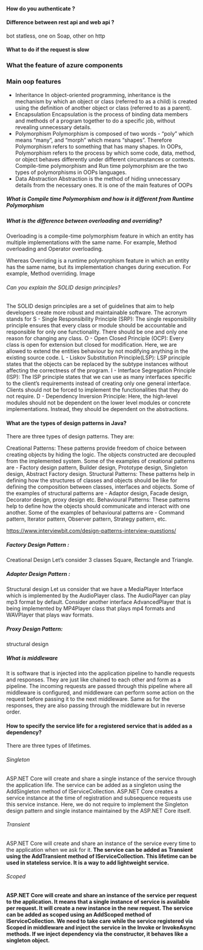 
#### How do you authenticate ? 

#### Difference between rest api and web api ? 
bot statless, one on Soap, other on http

#### What to do if the request is slow

### What the feature of azure components

### Main oop features
* Inheritance
In object-oriented programming, inheritance is the mechanism by which an object or class (referred to as a child) is created using the definition of another object or class (referred to as a parent).
* Encapsulation
Encapsulation is the process of binding data members and methods of a program together to do a specific job, without revealing unnecessary details.
* Polymorphism
Polymorphism is composed of two words - “poly” which means “many”, and “morph” which means “shapes”. Therefore Polymorphism refers to something that has many shapes.
In OOPs, Polymorphism refers to the process by which some code, data, method, or object behaves differently under different circumstances or contexts. Compile-time polymorphism and Run time polymorphism are the two types of polymorphisms in OOPs languages.
* Data Abstraction
Abstraction is the method of hiding unnecessary details from the necessary ones. It is one of the main features of OOPs


##### What is Compile time Polymorphism and how is it different from Runtime Polymorphism

##### What is the difference between overloading and overriding?
Overloading is a compile-time polymorphism feature in which an entity has multiple implementations with the same name. For example, Method overloading and Operator overloading.

Whereas Overriding is a runtime polymorphism feature in which an entity has the same name, but its implementation changes during execution. For example, Method overriding.
Image

###### Can you explain the SOLID design principles?
The SOLID design principles are a set of guidelines that aim to help developers create more robust and maintainable software. The acronym stands for 
S - Single Responsibility Principle (SRP): The single responsibility principle ensures that every class or module should be accountable and responsible for only one functionality. There should be one and only one reason for changing any class.
O - Open Closed Principle (OCP): Every class is open for extension but closed for modification. Here, we are allowed to extend the entities behaviour by not modifying anything in the existing source code.
L - Liskov Substitution Principle(LSP): LSP principle states that the objects can be replaced by the subtype instances without affecting the correctness of the program.
I - Interface Segregation Principle (ISP): The ISP principle states that we can use as many interfaces specific to the client’s requirements instead of creating only one general interface. Clients should not be forced to implement the functionalities that they do not require.
D - Dependency Inversion Principle: Here, the high-level modules should not be dependent on the lower level modules or concrete implementations. Instead, they should be dependent on the abstractions.

#### What are the types of design patterns in Java?
There are three types of design patterns. They are:

Creational Patterns: These patterns provide freedom of choice between creating objects by hiding the logic. The objects constructed are decoupled from the implemented system. Some of the examples of creational patterns are - Factory design pattern, Builder design, Prototype design, Singleton design, Abstract Factory design.
Structural Patterns: These patterns help in defining how the structures of classes and objects should be like for defining the composition between classes, interfaces and objects. Some of the examples of structural patterns are - Adaptor design, Facade design, Decorator design, proxy design etc.
Behavioural Patterns: These patterns help to define how the objects should communicate and interact with one another. Some of the examples of behavioural patterns are - Command pattern, Iterator pattern, Observer pattern, Strategy pattern, etc.

https://www.interviewbit.com/design-patterns-interview-questions/
##### Factory Design Pattern : 
Creational Design
Let’s consider 3 classes Square, Rectangle and Triangle. 
##### Adapter Design Pattern : 
Structural design
Let us consider that we have a MediaPlayer Interface which is implemented by the AudioPlayer class. The AudioPlayer can play mp3 format by default. Consider another interface AdvancedPlayer that is being implemented by MP4Player class that plays mp4 formats and WAVPlayer that plays wav formats.

##### Proxy Design Pattern: 
structural design

##### What is middleware
It is software that is injected into the application pipeline to handle requests and responses. They are just like chained to each other and form as a pipeline. The incoming requests are passed through this pipeline where all middleware is configured, and middleware can perform some action on the request before passing it to the next middleware. Same as for the responses, they are also passing through the middleware but in reverse order.

#### How to specify the service life for a registered service that is added as a dependency?
There are three types of lifetimes.
###### Singleton
ASP.NET Core will create and share a single instance of the service through the application life. The service can be added as a singleton using the AddSingleton method of IServiceCollection. ASP.NET Core creates a service instance at the time of registration and subsequence requests use this service instance. Here, we do not require to implement the Singleton design pattern and single instance maintained by the ASP.NET Core itself.

###### Transient
ASP.NET Core will create and share an instance of the service every time to the application </b> when we ask for it.<b> The service can be added as Transient using the AddTransient method of IServiceCollection. This lifetime can be used in stateless service. It is a way to add lightweight service.

###### Scoped
ASP.NET Core will create and share an instance of the service <b>per request to the application.</b> It means that a single instance of service is available per request. It will create a new instance in the new request. The service can be added as scoped using an AddScoped method of IServiceCollection. We need to take care while the service registered via Scoped in middleware and inject the service in the Invoke or InvokeAsync methods. If we inject dependency via the constructor, it behaves like a singleton object.